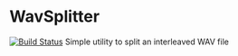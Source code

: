 # WavSplitter
[![Build Status](https://travis-ci.com/jMarkP/WavSplitter.svg?branch=master)](https://travis-ci.com/jMarkP/WavSplitter)
Simple utility to split an interleaved WAV file

